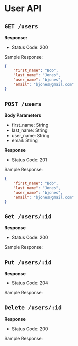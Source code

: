 # User API

## `GET /users`

**Response:**

- Status Code: 200

Sample Response:

```json
{
	"first_name": "Bob",
	"last_name": "Jones",
	"user_name": "bjones",
	"email": "bjones@gmail.com"
}
```

## `POST /users`

**Body Parameters**

- first_name: String
- last_name: String
- user_name: String
- email: String

**Response**

- Status Code: 201

Sample Response:

```json
{
	"first_name": "Bob",
	"last_name": "Jones",
	"user_name": "bjones",
	"email": "bjones@gmail.com"
}
```

## `Get /users/:id`

**Response**

- Status Code: 200

Sample Response:

## `Put /users/:id`

**Response**

- Status Code: 204

Sample Response:

## `Delete /users/:id`

**Response**

- Status Code: 200

Sample Response: